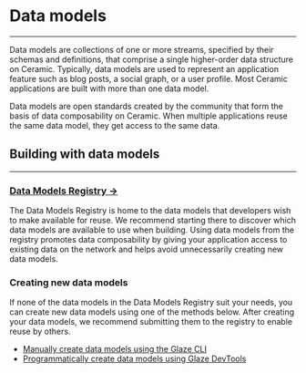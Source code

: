 # **Data models**

---

Data models are collections of one or more streams, specified by their schemas and definitions, that comprise a single higher-order data structure on Ceramic. Typically, data models are used to represent an application feature such as blog posts, a social graph, or a user profile. Most Ceramic applications are built with more than one data model.

Data models are open standards created by the community that form the basis of data composability on Ceramic. When multiple applications reuse the same data model, they get access to the same data.

## **Building with data models**

---

### [**Data Models Registry →**](data-model-universe.md)

The Data Models Registry is home to the data models that developers wish to make available for reuse. We recommend starting there to discover which data models are available to use when building. Using data models from the registry promotes data composability by giving your application access to existing data on the network and helps avoid unnecessarily creating new data models.

### **Creating new data models**

If none of the data models in the Data Models Registry suit your needs, you can create new data models using one of the methods below. After creating your data models, we recommend submitting them to the registry to enable reuse by others.

- [Manually create data models using the Glaze CLI](../../../../tools/glaze/deploy-from-cli.md)
- [Programmatically create data models using Glaze DevTools](../../../../tools/glaze/development.md)

